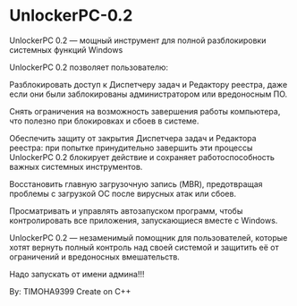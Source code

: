 # UnlockerPC-0.2

UnlockerPC 0.2 — мощный инструмент для полной разблокировки системных функций Windows

UnlockerPC 0.2 позволяет пользователю:

Разблокировать доступ к Диспетчеру задач и Редактору реестра, даже если они были заблокированы администратором или вредоносным ПО.

Снять ограничения на возможность завершения работы компьютера, что полезно при блокировках и сбоев в системе.

Обеспечить защиту от закрытия Диспетчера задач и Редактора реестра: при попытке принудительно завершить эти процессы UnlockerPC 0.2 блокирует действие и сохраняет работоспособность важных системных инструментов.

Восстановить главную загрузочную запись (MBR), предотвращая проблемы с загрузкой ОС после вирусных атак или сбоев.

Просматривать и управлять автозапуском программ, чтобы контролировать все приложения, запускающиеся вместе с Windows.

UnlockerPC 0.2 — незаменимый помощник для пользователей, которые хотят вернуть полный контроль над своей системой и защитить её от ограничений и вредоносных вмешательств.

Надо запускать от имени админа!!!

By: TIMOHA9399
Create on C++
